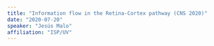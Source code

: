 ```yaml
---
title: "Information flow in the Retina-Cortex pathway (CNS 2020)"
date: "2020-07-20"
speaker: "Jesús Malo"
affiliation: "ISP/UV"
---
```

